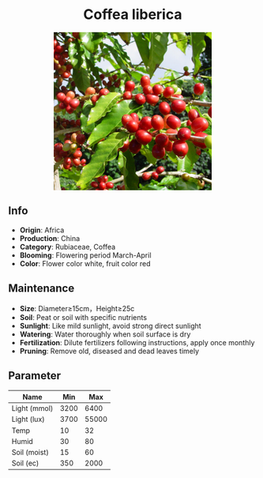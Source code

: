 <h1 align='center'>Coffea liberica</h1>
<p align="center">
    <img 
        align='center'
        width='320'
        src="../images/coffea liberica.png" 
        alt='Coffea liberica' />
</p>

## Info

 - **Origin**: Africa
 - **Production**: China
 - **Category**: Rubiaceae, Coffea
 - **Blooming**: Flowering period March-April
 - **Color**: Flower color white, fruit color red

## Maintenance

 - **Size**: Diameter≥15cm，Height≥25c
 - **Soil**: Peat or soil with specific nutrients
 - **Sunlight**: Like mild sunlight, avoid strong direct sunlight
 - **Watering**: Water thoroughly when soil surface is dry
 - **Fertilization**: Dilute fertilizers following instructions, apply once monthly
 - **Pruning**: Remove old, diseased and dead leaves timely

## Parameter

| Name         | Min  | Max   |
|--------------|------|-------|
| Light (mmol) | 3200 | 6400  |
| Light (lux)  | 3700 | 55000 |
| Temp         | 10    | 32    |
| Humid        | 30   | 80    |
| Soil (moist) | 15   | 60    |
| Soil (ec)    | 350  | 2000  |
